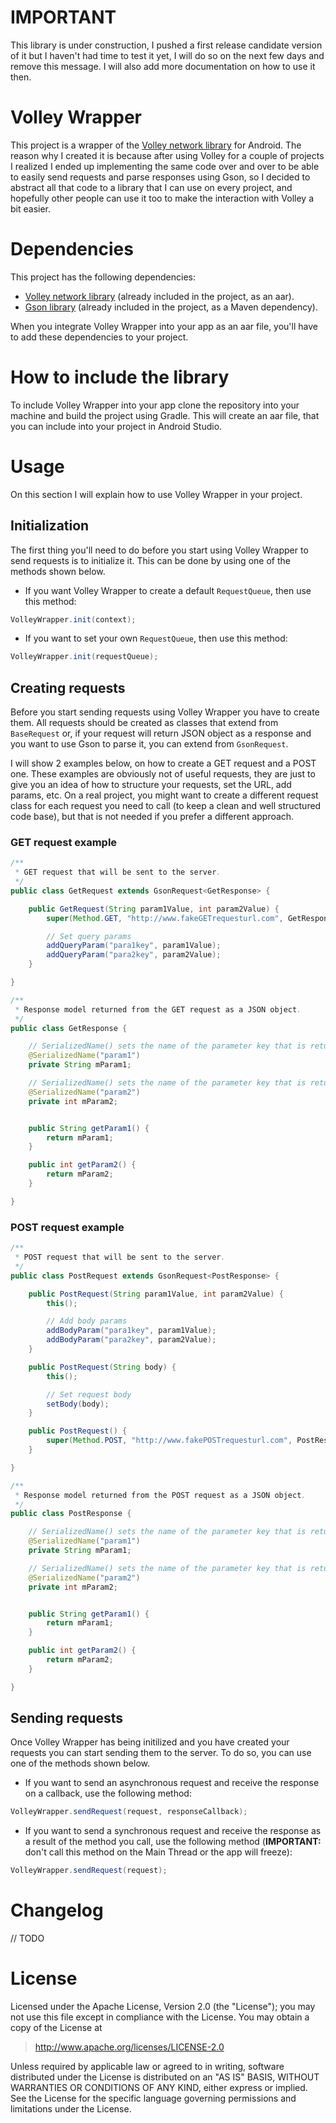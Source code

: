 # IMPORTANT
This library is under construction, I pushed a first release candidate version of it but I haven't had time to test it yet, I will do so on the next few days and remove this message. I will also add more documentation on how to use it then.

# Volley Wrapper
This project is a wrapper of the [Volley network library](http://developer.android.com/training/volley/index.html) for Android. The reason why I created it is because after using Volley for a couple of projects I realized I ended up implementing the same code over and over to be able to easily send requests and parse responses using Gson, so I decided to abstract all that code to a library that I can use on every project, and hopefully other people can use it too to make the interaction with Volley a bit easier.

# Dependencies
This project has the following dependencies:

* [Volley network library](http://developer.android.com/training/volley/index.html) (already included in the project, as an aar).
* [Gson library](https://github.com/google/gson) (already included in the project, as a Maven dependency).

When you integrate Volley Wrapper into your app as an aar file, you'll have to add these dependencies to your project.

# How to include the library
To include Volley Wrapper into your app clone the repository into your machine and build the project using Gradle. This will create an aar file, that you can include into your project in Android Studio.

# Usage 
On this section I will explain how to use Volley Wrapper in your project.

## Initialization
The first thing you'll need to do before you start using Volley Wrapper to send requests is to initialize it. This can be done by using one of the methods shown below. 

* If you want Volley Wrapper to create a default `RequestQueue`, then use this method:

```java
VolleyWrapper.init(context);
```

* If you want to set your own `RequestQueue`, then use this method:

```java
VolleyWrapper.init(requestQueue);
```

## Creating requests
Before you start sending requests using Volley Wrapper you have to create them. All requests should be created as classes that extend from `BaseRequest` or, if your request will return JSON object as a response and you want to use Gson to parse it, you can extend from `GsonRequest`.

I will show 2 examples below, on how to create a GET request and a POST one. These examples are obviously not of useful requests, they are just to give you an idea of how to structure your requests, set the URL, add params, etc. On a real project, you might want to create a different request class for each request you need to call (to keep a clean and well structured code base), but that is not needed if you prefer a different approach.

### GET request example

```java
/**
 * GET request that will be sent to the server.
 */
public class GetRequest extends GsonRequest<GetResponse> {

	public GetRequest(String param1Value, int param2Value) {
		super(Method.GET, "http://www.fakeGETrequesturl.com", GetResponse.class, GsonUtils.getGson());

		// Set query params
		addQueryParam("para1key", param1Value);
		addQueryParam("para2key", param2Value);
	}

}

/**
 * Response model returned from the GET request as a JSON object.
 */
public class GetResponse {

	// SerializedName() sets the name of the parameter key that is returned from the server inside the JSON object
	@SerializedName("param1")
	private String mParam1;

	// SerializedName() sets the name of the parameter key that is returned from the server inside the JSON object
	@SerializedName("param2")
	private int mParam2;


	public String getParam1() {
		return mParam1;
	}

	public int getParam2() {
		return mParam2;
	}

}
```

### POST request example

```java
/**
 * POST request that will be sent to the server.
 */
public class PostRequest extends GsonRequest<PostResponse> {

	public PostRequest(String param1Value, int param2Value) {
		this();

		// Add body params
		addBodyParam("para1key", param1Value);
		addBodyParam("para2key", param2Value);
	}

	public PostRequest(String body) {
		this();

		// Set request body
		setBody(body);
	}

	public PostRequest() {
		super(Method.POST, "http://www.fakePOSTrequesturl.com", PostResponse.class, GsonUtils.getGson());
	}

}

/**
 * Response model returned from the POST request as a JSON object.
 */
public class PostResponse {

	// SerializedName() sets the name of the parameter key that is returned from the server inside the JSON object
	@SerializedName("param1")
	private String mParam1;

	// SerializedName() sets the name of the parameter key that is returned from the server inside the JSON object
	@SerializedName("param2")
	private int mParam2;


	public String getParam1() {
		return mParam1;
	}

	public int getParam2() {
		return mParam2;
	}

}
```

## Sending requests
Once Volley Wrapper has being initilized and you have created your requests you can start sending them to the server. To do so, you can use one of the methods shown below.

* If you want to send an asynchronous request and receive the response on a callback, use the following method:

```java
VolleyWrapper.sendRequest(request, responseCallback);
```

* If you want to send a synchronous request and receive the response as a result of the method you call, use the following method (**IMPORTANT:** don't call this method on the Main Thread or the app will freeze):

```java
VolleyWrapper.sendRequest(request);
```

# Changelog
// TODO

# License
Licensed under the Apache License, Version 2.0 (the "License"); you may not use this file except in compliance with the License. You may obtain a copy of the License at

> http://www.apache.org/licenses/LICENSE-2.0

Unless required by applicable law or agreed to in writing, software distributed under the License is distributed on an "AS IS" BASIS, WITHOUT WARRANTIES OR CONDITIONS OF ANY KIND, either express or implied. See the License for the specific language governing permissions and limitations under the License.
